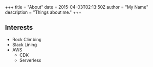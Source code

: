 +++
title = "About"
date = 2015-04-03T02:13:50Z
author = "My Name"
description = "Things about me."
+++

## Interests

- Rock Climbing
- Slack Lining
- AWS
  - CDK
  - Serverless
